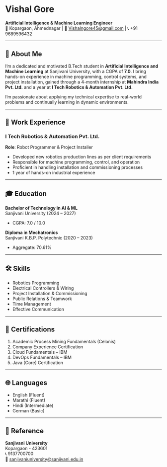 # Vishal Gore

**Artificial Intelligence & Machine Learning Engineer**  
📍 Kopargaon, Ahmednagar | 📧 Vishalngore45@gmail.com | 📞 +91 9689596432

---

## 🧠 About Me

I’m a dedicated and motivated B.Tech student in **Artificial Intelligence and Machine Learning** at Sanjivani University, with a CGPA of **7.0**. I bring hands-on experience in machine programming, control systems, and project installation, gained through a 4-month internship at **Mahindra India Pvt. Ltd.** and a year at **I Tech Robotics & Automation Pvt. Ltd.**

I’m passionate about applying my technical expertise to real-world problems and continually learning in dynamic environments.

---

## 💼 Work Experience

### I Tech Robotics & Automation Pvt. Ltd.
**Role**: Robot Programmer & Project Installer  
- Developed new robotics production lines as per client requirements  
- Responsible for machine programming, control, and operation  
- Proficient in handling installation and commissioning processes  
- 1 year of hands-on industrial experience

---

## 🎓 Education

**Bachelor of Technology in AI & ML**  
Sanjivani University (2024 – 2027)  
- CGPA: 7.0 / 10.0  

**Diploma in Mechatronics**  
Sanjivani K.B.P. Polytechnic (2020 – 2023)  
- Aggregate: 70.61%

---

## 🛠 Skills

- Robotics Programming  
- Electrical Controllers & Wiring  
- Project Installation & Commissioning  
- Public Relations & Teamwork  
- Time Management  
- Effective Communication  

---

## 🏅 Certifications

1. Academic Process Mining Fundamentals (Celonis)  
2. Company Experience Certification  
3. Cloud Fundamentals – IBM  
4. DevOps Fundamentals – IBM  
5. Java (Core) Certification  

---

## 🌐 Languages

- English (Fluent)  
- Marathi (Fluent)  
- Hindi (Intermediate)  
- German (Basic)

---

## 📌 Reference

**Sanjivani University**  
Kopargaon - 423601  
📞 9137700700  
📧 sanjivaniuniversity@sanjivani.edu.in
